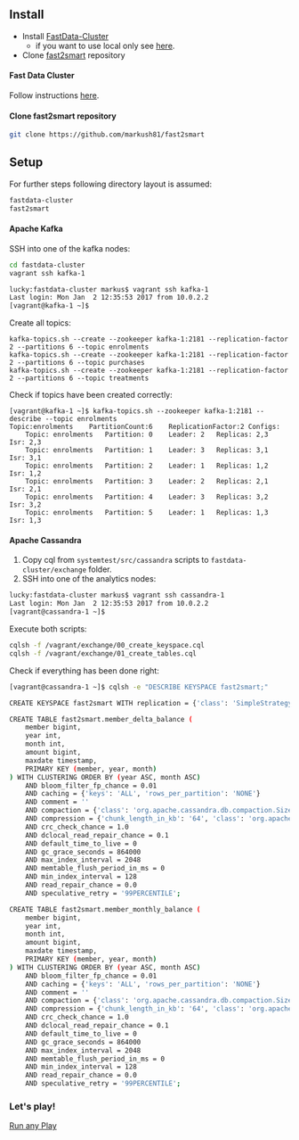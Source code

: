 ## Install 

- Install [FastData-Cluster](https://github.com/markush81/fastdata-cluster/)
  - if you want to use local only see [here](https://github.com/markush81/fast2smart/tree/run-local).
- Clone [fast2smart](https://github.com/markush81/fast2smart) repository

#### Fast Data Cluster

Follow instructions [here](https://github.com/markush81/fastdata-cluster/blob/spark-cluster/README.md).

#### Clone fast2smart repository

```bash
git clone https://github.com/markush81/fast2smart
```

## Setup

For further steps following directory layout is assumed:

```bash
fastdata-cluster
fast2smart
```

#### Apache Kafka

SSH into one of the kafka nodes:

```bash
cd fastdata-cluster
vagrant ssh kafka-1 

lucky:fastdata-cluster markus$ vagrant ssh kafka-1
Last login: Mon Jan  2 12:35:53 2017 from 10.0.2.2
[vagrant@kafka-1 ~]$
```

Create all topics:

```
kafka-topics.sh --create --zookeeper kafka-1:2181 --replication-factor 2 --partitions 6 --topic enrolments
kafka-topics.sh --create --zookeeper kafka-1:2181 --replication-factor 2 --partitions 6 --topic purchases 
kafka-topics.sh --create --zookeeper kafka-1:2181 --replication-factor 2 --partitions 6 --topic treatments  
```

Check if topics have been created correctly:

```
[vagrant@kafka-1 ~]$ kafka-topics.sh --zookeeper kafka-1:2181 --describe --topic enrolments
Topic:enrolments	PartitionCount:6	ReplicationFactor:2	Configs:
	Topic: enrolments	Partition: 0	Leader: 2	Replicas: 2,3	Isr: 2,3
	Topic: enrolments	Partition: 1	Leader: 3	Replicas: 3,1	Isr: 3,1
	Topic: enrolments	Partition: 2	Leader: 1	Replicas: 1,2	Isr: 1,2
	Topic: enrolments	Partition: 3	Leader: 2	Replicas: 2,1	Isr: 2,1
	Topic: enrolments	Partition: 4	Leader: 3	Replicas: 3,2	Isr: 3,2
	Topic: enrolments	Partition: 5	Leader: 1	Replicas: 1,3	Isr: 1,3
```

#### Apache Cassandra

1. Copy cql from `systemtest/src/cassandra` scripts to `fastdata-cluster/exchange` folder.
2. SSH into one of the analytics nodes:

```bash
lucky:fastdata-cluster markus$ vagrant ssh cassandra-1
Last login: Mon Jan  2 12:35:53 2017 from 10.0.2.2
[vagrant@cassandra-1 ~]$ 
```

Execute both scripts:

```bash
cqlsh -f /vagrant/exchange/00_create_keyspace.cql
cqlsh -f /vagrant/exchange/01_create_tables.cql 

```

Check if everything has been done right:

```bash
[vagrant@cassandra-1 ~]$ cqlsh -e "DESCRIBE KEYSPACE fast2smart;"

CREATE KEYSPACE fast2smart WITH replication = {'class': 'SimpleStrategy', 'replication_factor': '1'}  AND durable_writes = true;

CREATE TABLE fast2smart.member_delta_balance (
    member bigint,
    year int,
    month int,
    amount bigint,
    maxdate timestamp,
    PRIMARY KEY (member, year, month)
) WITH CLUSTERING ORDER BY (year ASC, month ASC)
    AND bloom_filter_fp_chance = 0.01
    AND caching = {'keys': 'ALL', 'rows_per_partition': 'NONE'}
    AND comment = ''
    AND compaction = {'class': 'org.apache.cassandra.db.compaction.SizeTieredCompactionStrategy', 'max_threshold': '32', 'min_threshold': '4'}
    AND compression = {'chunk_length_in_kb': '64', 'class': 'org.apache.cassandra.io.compress.LZ4Compressor'}
    AND crc_check_chance = 1.0
    AND dclocal_read_repair_chance = 0.1
    AND default_time_to_live = 0
    AND gc_grace_seconds = 864000
    AND max_index_interval = 2048
    AND memtable_flush_period_in_ms = 0
    AND min_index_interval = 128
    AND read_repair_chance = 0.0
    AND speculative_retry = '99PERCENTILE';

CREATE TABLE fast2smart.member_monthly_balance (
    member bigint,
    year int,
    month int,
    amount bigint,
    maxdate timestamp,
    PRIMARY KEY (member, year, month)
) WITH CLUSTERING ORDER BY (year ASC, month ASC)
    AND bloom_filter_fp_chance = 0.01
    AND caching = {'keys': 'ALL', 'rows_per_partition': 'NONE'}
    AND comment = ''
    AND compaction = {'class': 'org.apache.cassandra.db.compaction.SizeTieredCompactionStrategy', 'max_threshold': '32', 'min_threshold': '4'}
    AND compression = {'chunk_length_in_kb': '64', 'class': 'org.apache.cassandra.io.compress.LZ4Compressor'}
    AND crc_check_chance = 1.0
    AND dclocal_read_repair_chance = 0.1
    AND default_time_to_live = 0
    AND gc_grace_seconds = 864000
    AND max_index_interval = 2048
    AND memtable_flush_period_in_ms = 0
    AND min_index_interval = 128
    AND read_repair_chance = 0.0
    AND speculative_retry = '99PERCENTILE';
```

### Let's play!

[Run any Play](Run.md)